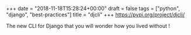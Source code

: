 +++
date = "2018-11-18T15:28:24+00:00"
draft = false
tags = ["python", "django", "best-practices"]
title = "djcli"
+++
https://pypi.org/project/djcli/

The new CLI for Django that you will wonder how you lived without !
